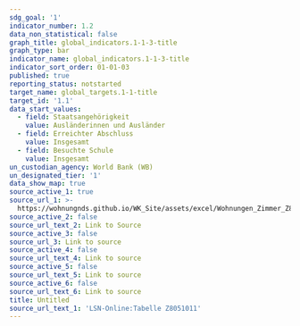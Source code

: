 ```yaml
---
sdg_goal: '1'
indicator_number: 1.2
data_non_statistical: false
graph_title: global_indicators.1-1-3-title
graph_type: bar
indicator_name: global_indicators.1-1-3-title
indicator_sort_order: 01-01-03
published: true
reporting_status: notstarted
target_name: global_targets.1-1-title
target_id: '1.1'
data_start_values:
  - field: Staatsangehörigkeit
    value: Ausländerinnen und Ausländer
  - field: Erreichter Abschluss
    value: Insgesamt
  - field: Besuchte Schule
    value: Insgesamt
un_custodian_agency: World Bank (WB)
un_designated_tier: '1'
data_show_map: true
source_active_1: true
source_url_1: >-
  https://wohnungnds.github.io/WK_Site/assets/excel/Wohnungen_Zimmer_Z8051011.xlsx
source_active_2: false
source_url_text_2: Link to Source
source_active_3: false
source_url_3: Link to source
source_active_4: false
source_url_text_4: Link to source
source_active_5: false
source_url_text_5: Link to source
source_active_6: false
source_url_text_6: Link to source
title: Untitled
source_url_text_1: 'LSN-Online:Tabelle Z8051011'
---
```

